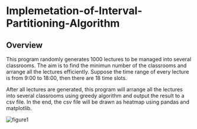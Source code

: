 # Implemetation-of-Interval-Partitioning-Algorithm

## Overview
This program randomly generates 1000 lectures to be managed into several classrooms.
The aim is to find the minimun number of the classrooms and arrange all the lectures
efficiently. Suppose the time range of every lecture is from 9:00 to 18:00, then there
are 18 time slots.

After all lectures are generated, this program will arrange all the lectures into several classrooms using greedy algorithm and output the result to a csv file. In the end, the csv file will be drawn as heatmap using pandas and matplotlib.

![figure1](https://github.com/Evian-Chen/Implemetation-of-Interval-Partitioning-Algorithm/upload/main)
